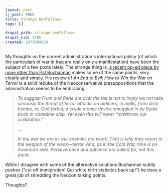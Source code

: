 ```yaml
--- 
layout: post
lj_post: TRUE
title: Strange Bedfellows
tags: []

drupal_path: strange-bedfellows
drupal_nid: 1786
created: 1077899820
---
```

My thoughts on the current administration's international policy (of which the particulars of war in Iraq are really only a manifestation) have been the subject of a few posts lately. The strange thing is, <a href="http://www.amconmag.com/3_1_04/cover.html" target="_blank">a recent op-ed piece by none other than Pat Buchannan</a> makes some of the same points, very clearly and simply. His review of <i>An End to Evil: How to Win the War on Terror</i> is a solid rebuke of the Neoconservative presuppositions that the administration seems to be embracing.
<blockquote><i>To suggest Frum and Perle are over the top is not to imply we not take seriously the threat of terror attacks on airliners, in malls, from dirty bombs, or, God forbid, a crude atomic device smuggled in by Ryder truck or container ship. Yet even this will never “overthrow our civilization.”

...

In the war we are in, our enemies are weak. That is why they resort to the weapon of the weak—terror. And, as in the Cold War, time is on America’s side. Perseverance and patience are called for, not this panic.</i></blockquote>
While I disagree with some of the alternative solutions Buchannan subtly pushes ("cut off immigration! Get white birth statistics back up!") he does a great job of shredding the Neocon talking points.

Thoughts?
